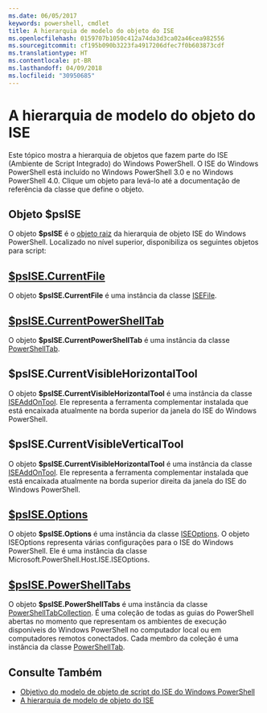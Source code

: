 ```yaml
---
ms.date: 06/05/2017
keywords: powershell, cmdlet
title: A hierarquia de modelo do objeto do ISE
ms.openlocfilehash: 0159707b1050c412a74da3d3ca02a46cea982556
ms.sourcegitcommit: cf195b090b3223fa4917206dfec7f0b603873cdf
ms.translationtype: HT
ms.contentlocale: pt-BR
ms.lasthandoff: 04/09/2018
ms.locfileid: "30950685"
---
```

# <a name="the-ise-object-model-hierarchy"></a>A hierarquia de modelo do objeto do ISE

Este tópico mostra a hierarquia de objetos que fazem parte do ISE (Ambiente de Script Integrado) do Windows PowerShell.
O ISE do Windows PowerShell está incluído no Windows PowerShell 3.0 e no Windows PowerShell 4.0.
Clique um objeto para levá-lo até a documentação de referência da classe que define o objeto.

## <a name="psise-object"></a>Objeto $psISE

O objeto **$psISE** é o [objeto raiz](The-ObjectModelRoot-Object.md) da hierarquia de objeto ISE do Windows PowerShell.
Localizado no nível superior, disponibiliza os seguintes objetos para script:

## <a name="psisecurrentfilethe-isefile-objectmd"></a>[$psISE.CurrentFile](The-ISEFile-Object.md)

O objeto **$psISE.CurrentFile** é uma instância da classe [ISEFile](The-ISEFile-Object.md).

## <a name="psisecurrentpowershelltabthe-powershelltab-objectmd"></a>[$psISE.CurrentPowerShellTab](The-PowerShellTab-Object.md)

O objeto **$psISE.CurrentPowerShellTab** é uma instância da classe [PowerShellTab](The-PowerShellTab-Object.md).

## <a name="psisecurrentvisiblehorizontaltool"></a>$psISE.CurrentVisibleHorizontalTool

O objeto **$psISE.CurrentVisibleHorizontalTool** é uma instância da classe [ISEAddOnTool](The-ISEAddOnTool-Object.md).
Ele representa a ferramenta complementar instalada que está encaixada atualmente na borda superior da janela do ISE do Windows PowerShell.

## <a name="psisecurrentvisibleverticaltool"></a>$psISE.CurrentVisibleVerticalTool

O objeto **$psISE.CurrentVisibleHorizontalTool** é uma instância da classe [ISEAddOnTool](The-ISEAddOnTool-Object.md).
Ele representa a ferramenta complementar instalada que está encaixada atualmente na borda superior direita da janela do ISE do Windows PowerShell.

## <a name="psiseoptionsthe-iseoptions-objectmd"></a>[$psISE.Options](The-ISEOptions-Object.md)

O objeto **$psISE.Options** é uma instância da classe [ISEOptions](The-ISEOptions-Object.md).
O objeto ISEOptions representa várias configurações para o ISE do Windows PowerShell.
Ele é uma instância da classe Microsoft.PowerShell.Host.ISE.ISEOptions.

## <a name="psisepowershelltabsthe-powershelltabcollection-objectmd"></a>[$psISE.PowerShellTabs](The-PowerShellTabCollection-Object.md)

O objeto **$psISE.PowerShellTabs** é uma instância da classe [PowerShellTabCollection](The-PowerShellTabCollection-Object.md).
É uma coleção de todas as guias do PowerShell abertas no momento que representam os ambientes de execução disponíveis do Windows PowerShell no computador local ou em computadores remotos conectados.
Cada membro da coleção é uma instância da classe [PowerShellTab](The-PowerShellTab-Object.md).

## <a name="see-also"></a>Consulte Também

- [Objetivo do modelo de objeto de script do ISE do Windows PowerShell](Purpose-of-the-Windows-PowerShell-ISE-Scripting-Object-Model.md)
- [A hierarquia de modelo de objeto do ISE](The-ISE-Object-Model-Hierarchy.md)